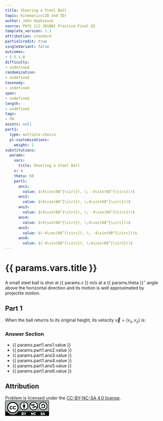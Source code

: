 ```yaml
---
title: Shooting a Steel Ball
topic: Kinematics(2D and 3D)
author: John Hopkinson
source: PHYS 112 2018W1 Practice Final Q1
template_version: 1.3
attribution: standard
partialCredit: true
singleVariant: false
outcomes:
- 5.5.1.0
difficulty:
- undefined
randomization:
- undefined
taxonomy:
- undefined
span:
- undefined
length:
- undefined
tags:
- PW
assets: null
part1:
  type: multiple-choice
  pl-customizations:
    weight: 1
substitutions:
  params:
    vars:
      title: Shooting a Steel Ball
    v: 4
    theta: 68
    part1:
      ans1:
        value: $(4\cos(68^{\circ}), \; -4\sin(68^{\circ}))$
      ans2:
        value: $(4\cos(68^{\circ}), \;4\sin(68^{\circ}))$
      ans3:
        value: $(4\sin(68^{\circ}), \; -4\cos(68^{\circ}))$
      ans4:
        value: $(4\sin(68^{\circ}), \;4\cos(68^{\circ}))$
      ans5:
        value: $(-4\cos(68^{\circ}), \; -4\sin(68^{\circ}))$
      ans6:
        value: $(-4\sin(68^{\circ}), \;4\cos(68^{\circ}))$
---
```

# {{ params.vars.title }}
A small steel ball is shot at {{ params.v }} $m/s$ at a {{ params.theta }}$^{\circ}$ angle above the horizontal direction and its motion is well approximated by projectile motion.

## Part 1

When the ball returns to its original height, its velocity $\overrightarrow{v} = (v_x, v_y)$ is:

### Answer Section

- {{ params.part1.ans1.value }}
- {{ params.part1.ans2.value }}
- {{ params.part1.ans3.value }}
- {{ params.part1.ans4.value }}
- {{ params.part1.ans5.value }}
- {{ params.part1.ans6.value }}

## Attribution

Problem is licensed under the [CC-BY-NC-SA 4.0 license](https://creativecommons.org/licenses/by-nc-sa/4.0/).<br> ![The Creative Commons 4.0 license requiring attribution-BY, non-commercial-NC, and share-alike-SA license.](https://raw.githubusercontent.com/firasm/bits/master/by-nc-sa.png)